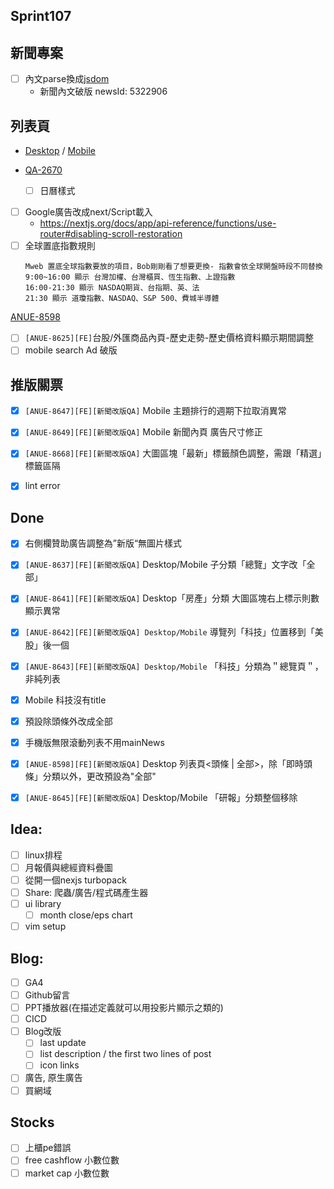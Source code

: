 ## Sprint107

## 新聞專案

* [ ] 內文parse換成[jsdom](https://www.npmjs.com/package/jsdom)
	* 新聞內文破版 newsId:   5322906  

## 列表頁
* [Desktop](https://app.zeplin.io/project/576287bda89e8aa7045cfba5/screen/64bf3d5ab80488509d649a7e) /  [Mobile](https://app.zeplin.io/project/576287bda89e8aa7045cfba5/screen/64d0b64c955b232302230055)

* [QA-2670](https://cnyesrd.atlassian.net/browse/QA-2670)
	* [ ] 日曆樣式
* [ ] Google廣告改成next/Script載入
	* https://nextjs.org/docs/app/api-reference/functions/use-router#disabling-scroll-restoration
* [ ] 全球置底指數規則
	```
	Mweb 置底全球指數要放的項目，Bob剛剛看了想要更換- 指數會依全球開盤時段不同替換  
	9:00~16:00 顯示 台灣加權、台灣櫃買、恆生指數、上證指數　
	16:00-21:30 顯示 NASDAQ期貨、台指期、英、法  
	21:30 顯示 道瓊指數、NASDAQ、S&P 500、費城半導體
	```

[ANUE-8598](https://cnyesrd.atlassian.net/browse/ANUE-8598)
* [ ] `[ANUE-8625][FE]`台股/外匯商品內頁-歷史走勢-歷史價格資料顯示期間調整
* [ ] mobile search Ad 破版

## 推版關票 
* [x] `[ANUE-8647][FE][新聞改版QA]` Mobile 主題排行的週期下拉取消異常
* [x] `[ANUE-8649][FE][新聞改版QA]` Mobile 新聞內頁 廣告尺寸修正
* [x] `[ANUE-8668][FE][新聞改版QA]` 大圖區塊「最新」標籤顏色調整，需跟「精選」標籤區隔
* [x] lint error


## Done
* [x] 右側欄贊助廣告調整為”新版“無圖片樣式 
* [x]  `[ANUE-8637][FE][新聞改版QA]` Desktop/Mobile 子分類「總覽」文字改「全部」
* [x] `[ANUE-8641][FE][新聞改版QA]` Desktop「房產」分類 大圖區塊右上標示則數顯示異常
* [x] `[ANUE-8642][FE][新聞改版QA] Desktop/Mobile` 導覽列「科技」位置移到「美股」後一個
* [x] `[ANUE-8643][FE][新聞改版QA] Desktop/Mobile` 「科技」分類為＂總覽頁＂，非純列表
* [x] Mobile 科技沒有title
* [x] 預設除頭條外改成全部
* [x] 手機版無限滾動列表不用mainNews
* [x] `[ANUE-8598][FE][新聞改版QA]` Desktop 列表頁<頭條 | 全部>，除「即時頭條」分類以外，更改預設為"全部"
* [x] `[ANUE-8645][FE][新聞改版QA]` Desktop/Mobile 「研報」分類整個移除


## Idea:
* [ ] linux排程
* [ ] 月報價與總經資料疊圖
* [ ] 從開一個nexjs turbopack
* [ ] Share: 爬蟲/廣告/程式碼產生器
* [ ] ui library
	* [ ] month close/eps chart
* [ ] vim setup
## Blog: 
* [ ] GA4
* [ ] Github留言
* [ ] PPT播放器(在描述定義就可以用投影片顯示之類的)
* [ ] CICD
* [ ] Blog改版
	* [ ] last update
	* [ ] list description / the first two lines of post
	* [ ] icon links
* [ ] 廣告, 原生廣告
* [ ] 買網域

## Stocks
* [ ] 上櫃pe錯誤
* [ ] free cashflow 小數位數
* [ ] market cap 小數位數